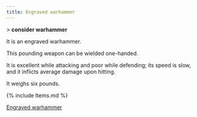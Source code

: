 ```yaml
---
title: Engraved warhammer
---
```


\> **consider warhammer**

It is an engraved warhammer.

This pounding weapon can be wielded one-handed.

It is excellent while attacking and poor while defending; its speed is
slow, and it inflicts average damage upon hitting.

It weighs six pounds.

{% include Items.md %}

[Engraved warhammer](Category:_Concussion_weapons "wikilink")